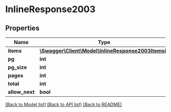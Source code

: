 # InlineResponse2003

## Properties
Name | Type | Description | Notes
------------ | ------------- | ------------- | -------------
**items** | [**\Swagger\Client\Model\InlineResponse2003Items[]**](InlineResponse2003Items.md) |  | [optional] 
**pg** | **int** |  | [optional] 
**pg_size** | **int** |  | [optional] 
**pages** | **int** |  | [optional] 
**total** | **int** |  | [optional] 
**allow_next** | **bool** |  | [optional] 

[[Back to Model list]](../README.md#documentation-for-models) [[Back to API list]](../README.md#documentation-for-api-endpoints) [[Back to README]](../README.md)


